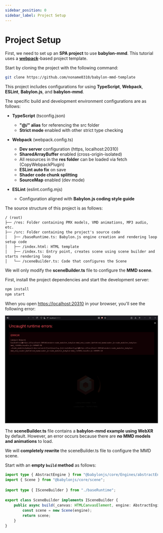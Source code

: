 ```yaml
---
sidebar_position: 0
sidebar_label: Project Setup
---
```


# Project Setup

First, we need to set up an **SPA project** to use **babylon-mmd**. This tutorial uses a [**webpack**](https://webpack.js.org/)-based project template.

Start by cloning the project with the following command:

```bash
git clone https://github.com/noname0310/babylon-mmd-template
```

This project includes configurations for using **TypeScript**, **Webpack**, **ESLint**, **Babylon.js**, and **babylon-mmd**.

The specific build and development environment configurations are as follows:

- **TypeScript** (tsconfig.json)
  - **"@/" alias** for referencing the src folder
  - **Strict mode** enabled with other strict type checking

- **Webpack** (webpack.config.ts)
  - **Dev server** configuration (https, localhost:20310)
  - **SharedArrayBuffer** enabled (cross-origin-isolated)
  - All resources in the **res folder** can be loaded via fetch (CopyWebpackPlugin)
  - **ESLint auto fix** on save
  - **Shader code chunk splitting**
  - **SourceMap** enabled (dev mode)

- **ESLint** (eslint.config.mjs)
  - Configuration aligned with **Babylon.js coding style guide**

The source structure of this project is as follows:

```
/ (root)
├── /res: Folder containing PMX models, VMD animations, MP3 audio, etc.
├── /src: Folder containing the project's source code
│   ├── /baseRuntime.ts: Babylon.js engine creation and rendering loop setup code
│   ├── /index.html: HTML template
│   ├── /index.ts: Entry point, creates scene using scene builder and starts rendering loop
│   └── /sceneBuilder.ts: Code that configures the Scene
```

We will only modify the **sceneBuilder.ts** file to configure the **MMD scene**.

First, install the project dependencies and start the development server:

```bash
npm install
npm start
```

When you open [https://localhost:20310](https://localhost:20310) in your browser, you'll see the following error:

![first run](first_run.png)

The **sceneBuilder.ts** file contains a **babylon-mmd example using WebXR** by default.
However, an error occurs because there are **no MMD models and animations** to load.

We will **completely rewrite** the sceneBuilder.ts file to configure the MMD scene.

Start with an **empty `build` method** as follows:

```typescript title="src/sceneBuilder.ts"
import type { AbstractEngine } from "@babylonjs/core/Engines/abstractEngine";
import { Scene } from "@babylonjs/core/scene";

import type { ISceneBuilder } from "./baseRuntime";

export class SceneBuilder implements ISceneBuilder {
    public async build(_canvas: HTMLCanvasElement, engine: AbstractEngine): Promise<Scene> {
        const scene = new Scene(engine);
        return scene;
    }
}
```
